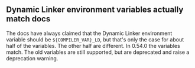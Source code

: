 ## Dynamic Linker environment variables actually match docs

The docs have always claimed that the Dynamic Linker environment variable
should be `${COMPILER_VAR}_LD`, but that's only the case for about half of
the variables. The other half are different. In 0.54.0 the variables match.
The old variables are still supported, but are deprecated and raise a
deprecation warning.

